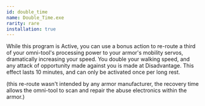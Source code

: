 ```yaml
---
id: double_time
name: Double_Time.exe
rarity: rare
installation: true
---
```

While this program is Active, you can use a bonus action to re-route a third of your omni-tool's processing power to
your armor's mobility servos, dramatically increasing your speed. You double your walking speed, and any attack of
opportunity made against you is made at Disadvantage. This effect lasts 10 minutes, and can only be activated once per
long rest.

(this re-route wasn't intended by any armor manufacturer, the recovery time allows the omni-tool to scan and repair
the abuse electronics within the armor.)
